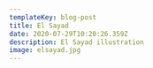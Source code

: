 ```yaml
---
templateKey: blog-post
title: El Sayad
date: 2020-07-29T10:20:26.359Z
description: El Sayad illustration
image: elsayad.jpg
---
```

